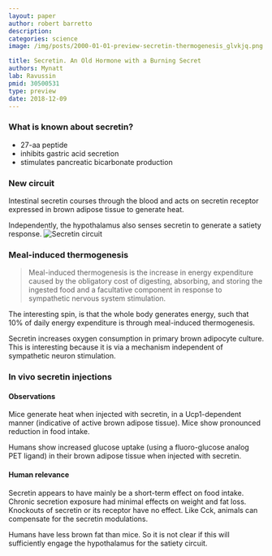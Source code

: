 ```yaml
---
layout: paper
author: robert barretto
description: 
categories: science
image: /img/posts/2000-01-01-preview-secretin-thermogenesis_glvkjq.png

title: Secretin. An Old Hormone with a Burning Secret
authors: Mynatt
lab: Ravussin
pmid: 30500531
type: preview
date: 2018-12-09
---
```


### What is known about secretin?

- 27-aa peptide
- inhibits gastric acid secretion
- stimulates pancreatic bicarbonate production

### New circuit

Intestinal secretin courses through the blood and acts on secretin receptor expressed in brown adipose tissue to generate heat.

Independently, the hypothalamus also senses secretin to generate a satiety response.
![Secretin circuit](/img/posts/2000-01-01-preview_glvkjq.png)

### Meal-induced thermogenesis

> Meal-induced thermogenesis is the increase in energy expenditure caused by the obligatory cost of digesting, absorbing, and storing the ingested food and a facultative component in response to sympathetic nervous system stimulation.

The interesting spin, is that the whole body generates energy, such that 10% of daily energy expenditure is through meal-induced thermogenesis.

Secretin increases oxygen consumption in primary brown adipocyte culture.  This is interesting because it is via a mechanism independent of sympathetic neuron stimulation.

### In vivo secretin injections

#### Observations
Mice generate heat when injected with secretin, in a Ucp1-dependent manner (indicative of active brown adipose tissue). Mice show pronounced reduction in food intake.

Humans show increased glucose uptake (using a fluoro-glucose analog PET ligand) in their brown adipose tissue when injected with secretin.

#### Human relevance
 
Secretin appears to have mainly be a short-term effect on food intake.  Chronic secretion exposure had minimal effects on weight and fat loss.  Knockouts of secretin or its receptor have no effect.  Like Cck, animals can compensate for the secretin modulations.  

Humans have less brown fat than mice. So it is not clear if this will sufficiently engage the hypothalamus for the satiety circuit.
